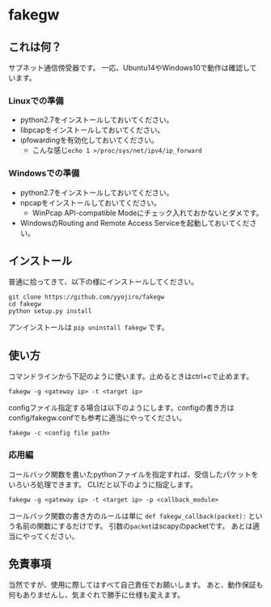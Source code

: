 # fakegw

## これは何？

サブネット通信傍受器です。
一応、Ubuntu14やWindows10で動作は確認しています。

### Linuxでの準備

* python2.7をインストールしておいてください。
* libpcapをインストールしておいてください。
* ipfowardingを有効化しておいてください。
    * こんな感じ`echo 1 >/proc/sys/net/ipv4/ip_forward`

### Windowsでの準備

* python2.7をインストールしておいてください。
* npcapをインストールしておいてください。
    * WinPcap API-compatible Modeにチェック入れておかないとダメです。
* WindowsのRouting and Remote Access Serviceを起動しておいてください。

## インストール

普通に拾ってきて、以下の様にインストールしてください。

```
git clone https://github.com/yyojiro/fakegw
cd fakegw
python setup.py install
```

アンインストールは `pip uninstall fakegw` です。

## 使い方

コマンドラインから下記のように使います。止めるときはctrl+cで止めます。

`fakegw -g <gateway ip> -t <target ip>`

configファイル指定する場合は以下のようにします。configの書き方はconfig/fakegw.confでも参考に適当にやってください。

`fakegw -c <config file path>`

### 応用編

コールバック関数を書いたpythonファイルを指定すれば、受信したパケットをいろいろ処理できます。
CLIだと以下のように指定します。

`fakegw -g <gateway ip> -t <target ip> -p <callback_module>`

コールバック関数の書き方のルールは単に `def fakegw_callback(packet):` という名前の関数にするだけです。
引数の`packet`はscapyのpacketです。
あとは適当にやってください。

## 免責事項

当然ですが、使用に際してはすべて自己責任でお願いします。
あと、動作保証も何もありませんし、気まぐれで勝手に仕様も変えます。
